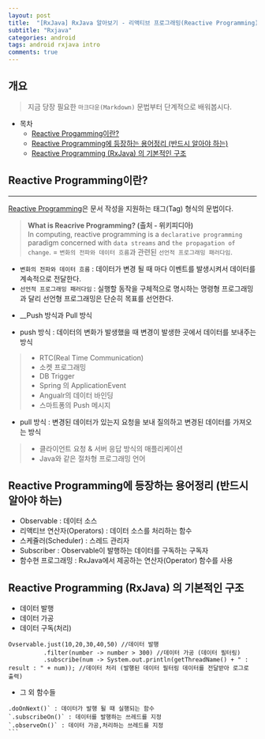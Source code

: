 ```yaml
---
layout: post
title:  "[RxJava] RxJava 알아보기 - 리액티브 프로그래밍(Reactive Programming)이란?"
subtitle: "Rxjava"
categories: android
tags: android rxjava intro  
comments: true
---
```



## 개요
> 지금 당장 필요한 `마크다운(Markdown)` 문법부터 단계적으로 배워봅시다.  
  
- 목차
	- [Reactive Progamming이란?](#reactive-programming이란) 
	- [Reactive Programming에 등장하는 용어정리 (반드시 알아야 하는)](#reactive-programming에-등장하는-용어정리-반드시-알아야-하는)
	- [Reactive Programming (RxJava) 의 기본적인 구조](#reactive-programming-rxjava-의-기본적인-구조)
	
  
## Reactive Programming이란?  
---
[Reactive Programming](http://kirkstrobeck.github.io/whatismarkdown.com/)은 문서 작성을 지원하는 태그(Tag) 형식의 문법이다. 

> __What is Reacrive Programming? (출처 - 위키피디아)__  
> In computing, reactive programming is a `declarative programming` paradigm concerned with `data streams` and `the propagation of change`. 
> = `변화의 전파와 데이터 흐름`과 관련된 `선언적 프로그래밍 패러다임`.
- `변화의 전파와 데이터 흐름` : 데이터가 변경 될 때 마다 이벤트를 발생시켜서 데이터를 계속적으로 전달한다.
- `선언적 프로그래밍 패러다임` : 실행할 동작을 구체적으로 명시하는 명령형 프로그래밍과 달리 선언형 프로그래밍은 단순히 목표를 선언한다.

* __Push 방식과 Pull 방식
- push 방식 : 데이터의 변화가 발생했을 때 변경이 발생한 곳에서 데이터를 보내주는 방식
> * RTC(Real Time Communication)
> * 소켓 프로그래밍
> * DB Trigger
> * Spring 의 ApplicationEvent
> * Angualr의 데이터 바인딩
> * 스마트퐁의 Push 메시지

- pull 방식 : 변경된 데이터가 있는지 요청을 보내 질의하고 변경된 데이터를 가져오는 방식
> * 클라이언트 요청 & 서버 응답 방식의 매플리케이션
> * Java와 같은 절차형 프로그래밍 언어
 

## Reactive Programming에 등장하는 용어정리 (반드시 알아야 하는)

* Observable : 데이터 소스
* 리액티브 연산자(Operators) : 데이터 소스를 처리하는 함수
* 스케쥴러(Scheduler) : 스레드 관리자
* Subscriber : Observable이 발행하는 데이터를 구독하는 구독자
* 함수현 프로그래밍 : RxJava에서 제공하는 연산자(Operator) 함수를 사용

## Reactive Programming (RxJava) 의 기본적인 구조

* 데이터 발행
* 데이터 가공 
* 데이터 구독(처리)

```
Ovservable.just(10,20,30,40,50) //데이터 발행
          .filter(number -> number > 300) //데이터 가공 (데이터 필터링)
          .subscribe(num -> System.out.println(getThreadName() + " : result : " + num)); //데이터 처리 (발행된 데이터 필터링 데이터를 전달받아 로그로 출력)
```

- 그 외 함수들

````
.doOnNext()` : 데이터가 발행 될 때 실행되는 함수
`.subscribeOn()` : 데이터를 발행하는 쓰레드를 지정
`.observeOn()` : 데이터 가공,처리하는 쓰레드를 지정  
```
